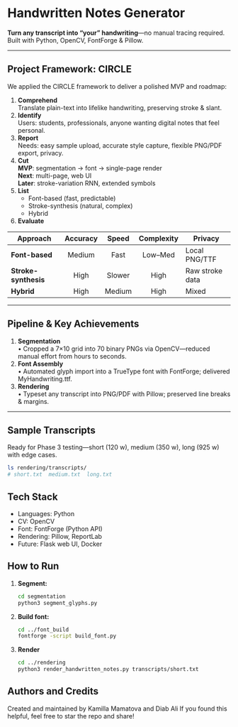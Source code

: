 # Handwritten Notes Generator

**Turn any transcript into “your” handwriting**—no manual tracing required.  
Built with Python, OpenCV, FontForge & Pillow.

---

## Project Framework: CIRCLE

We applied the CIRCLE framework to deliver a polished MVP and roadmap:

1. **Comprehend**  
   Translate plain-text into lifelike handwriting, preserving stroke & slant.  
2. **Identify**  
   Users: students, professionals, anyone wanting digital notes that feel personal.  
3. **Report**  
   Needs: easy sample upload, accurate style capture, flexible PNG/PDF export, privacy.  
4. **Cut**  
   **MVP**: segmentation → font → single-page render  
   **Next**: multi-page, web UI  
   **Later**: stroke-variation RNN, extended symbols  
5. **List**  
   - Font-based (fast, predictable)  
   - Stroke-synthesis (natural, complex)  
   - Hybrid  
6. **Evaluate**  

| Approach             | Accuracy | Speed   | Complexity | Privacy          |
|----------------------|:--------:|:-------:|:----------:|------------------|
| **Font-based**       | Medium   | Fast    | Low–Med    | Local PNG/TTF    |
| **Stroke-synthesis** | High     | Slower  | High       | Raw stroke data  |
| **Hybrid**           | High     | Medium  | High       | Mixed            |

---

## Pipeline & Key Achievements

1. **Segmentation**  
   • Cropped a 7×10 grid into 70 binary PNGs via OpenCV—reduced manual effort from hours to seconds.  
2. **Font Assembly**  
   • Automated glyph import into a TrueType font with FontForge; delivered MyHandwriting.ttf.  
3. **Rendering**  
   • Typeset any transcript into PNG/PDF with Pillow; preserved line breaks & margins.  

---

## Sample Transcripts  

Ready for Phase 3 testing—short (120 w), medium (350 w), long (925 w) with edge cases.  

```bash
ls rendering/transcripts/
# short.txt  medium.txt  long.txt
```

## Tech Stack

- Languages: Python
- CV: OpenCV
- Font: FontForge (Python API)
- Rendering: Pillow, ReportLab
- Future: Flask web UI, Docker

## How to Run

1. **Segment:**
    ```bash
    cd segmentation
    python3 segment_glyphs.py
    ```
2. **Build font:**
    ```bash
    cd ../font_build
    fontforge -script build_font.py
    ```
3. **Render**
    ```bash
    cd ../rendering
    python3 render_handwritten_notes.py transcripts/short.txt
    ```

## Authors and Credits
Created and maintained by Kamilla Mamatova and Diab Ali If you found this helpful, feel free to star the repo and share!